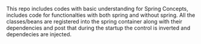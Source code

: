 This repo includes codes with basic understanding for Spring Concepts, includes code for functionalties with both spring and without spring.
All the classes/beans are registered into the spring container along with their dependencies and post that during the startup the control is inverted and dependecies are injected.

